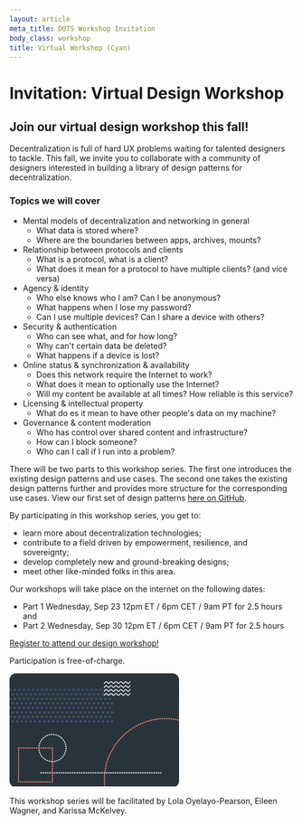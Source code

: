 ```yaml
---
layout: article
meta_title: DOTS Workshop Invitation
body_class: workshop
title: Virtual Workshop (Cyan)
---
```

# Invitation: Virtual Design Workshop

## Join our virtual design workshop this fall!

Decentralization is full of hard UX problems waiting for talented designers to tackle. This fall, we invite you to collaborate with a community of designers interested in building a library of design patterns for decentralization.

### Topics we will cover

<div class="aside">

- Mental models of decentralization and networking in general
  - What data is stored where?
  - Where are the boundaries between apps, archives, mounts?
- Relationship between protocols and clients
  - What is a protocol, what is a client?
  - What does it mean for a protocol to have multiple clients? (and vice versa)
- Agency & identity
  - Who else knows who I am? Can I be anonymous?
  - What happens when I lose my password?
  - Can I use multiple devices? Can I share a device with others?
- Security & authentication
  - Who can see what, and for how long?
  - Why can't certain data be deleted?
  - What happens if a device is lost?
- Online status & synchronization & availability
  - Does this network require the Internet to work?
  - What does it mean to optionally use the Internet?
  - Will my content be available at all times? How reliable is this service?
- Licensing & intellectual property
  - What do es it mean to have other people's data on my machine?
- Governance & content moderation
  - Who has control over shared content and infrastructure?
  - How can I block someone?
  - Who can I call if I run into a problem?

</div>

There will be two parts to this workshop series. The first one introduces the existing design patterns and use cases. The second one takes the existing design patterns further and provides more structure for the corresponding use cases. View our first set of design patterns [here on GitHub](https://github.com/simplysecure/dots-patterns/).

By participating in this workshop series, you get to:

- learn more about decentralization technologies;
- contribute to a field driven by empowerment, resilience, and sovereignty;
- develop completely new and ground-breaking designs;
- meet other like-minded folks in this area.

Our workshops will take place on the internet on the following dates:

- Part 1 Wednesday, Sep 23 12pm ET / 6pm CET / 9am PT for 2.5 hours and
- Part 2 Wednesday, Sep 30 12pm ET / 6pm CET / 9am PT for 2.5 hours

<a class="link-reference" href="https://airtable.com/shrsskUpdymmbCS3d">
  Register to attend our design workshop!
</a>

Participation is free-of-charge.

<img
      alt="Design sprint illustration"
      src="/images/illustrations/Design_Sprint.png"
/>

This workshop series will be facilitated by Lola Oyelayo-Pearson, Eileen Wagner, and Karissa McKelvey.
